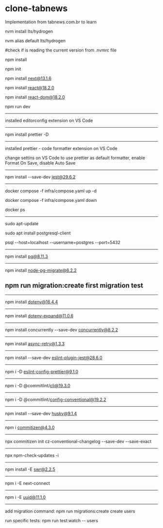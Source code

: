 # clone-tabnews

Implementation from tabnews.com.br to learn

nvm install lts/hydrogen

nvm alias default lts/hydrogen

#check if is reading the current version from .nvmrc file

npm install

npm init

npm install next@13.1.6

npm install react@18.2.0

npm install react-dom@18.2.0

npm run dev

---

installed editorconfig extension on VS Code

---

npm install prettier -D

---

installed prettier - code formatter extension on VS Code

change settins on VS Code to use prettier as default formatter, enable Format On Save, disable Auto Save

---

npm install --save-dev jest@29.6.2

---

docker compose -f infra/compose.yaml up -d

docker compose -f infra/compose.yaml down

docker ps

---

sudo apt-update

sudo apt install postgresql-client

psql --host=localhost --username=postgres --port=5432

---

npm install pg@8.11.3

---

npm install node-pg-migrate@6.2.2

## npm run migration:create first migration test

---

npm install dotenv@16.4.4

---

npm install dotenv-expand@11.0.6

---

npm install concurrently --save-dev concurrently@8.2.2

---

npm install async-retry@1.3.3

---

npm install --save-dev eslint-plugin-jest@28.6.0

---

npm i -D eslint-config-prettier@9.1.0

---

npm i -D @commitlint/cli@19.3.0

---

npm i -D @commitlint/config-conventional@19.2.2

---

npm install --save-dev husky@9.1.4

---

npm i commitizen@4.3.0

---

npx commitizen init cz-conventional-changelog --save-dev --save-exact

---

npx npm-check-updates -i

---

npm install -E swr@2.2.5

---

npm i -E next-connect

---

npm i -E uuid@11.1.0

---

add migration command: npm run migrations:create create users

run specific tests: npm run test:watch -- users
